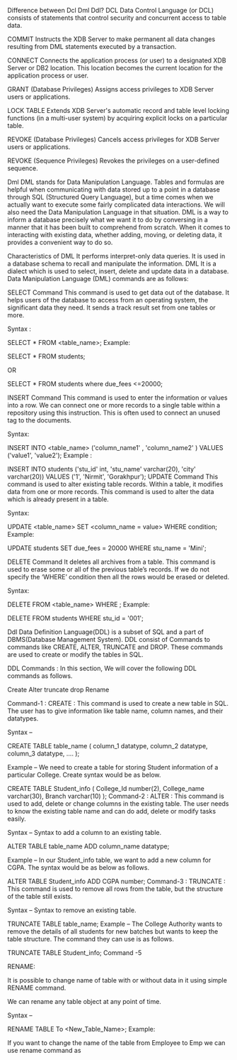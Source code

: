Difference between Dcl Dml Ddl?
DCL
Data Control Language (or DCL) consists of statements that control security and concurrent access to table data.

COMMIT
Instructs the XDB Server to make permanent all data changes resulting from DML statements executed by a transaction.

CONNECT
Connects the application process (or user) to a designated XDB Server or DB2 location. This location becomes the current location for the application process or user.

GRANT (Database Privileges)
Assigns access privileges to XDB Server users or applications.

LOCK TABLE
Extends XDB Server's automatic record and table level locking functions (in a multi-user system) by acquiring explicit locks on a particular table.

REVOKE (Database Privileges)
Cancels access privileges for XDB Server users or applications.

REVOKE (Sequence Privileges)
Revokes the privileges on a user-defined sequence.

Dml
DML stands for Data Manipulation Language. Tables and formulas are helpful when communicating with data stored up to a point in a database through SQL (Structured Query Language), but a time comes when we actually want to execute some fairly complicated data interactions. We will also need the Data Manipulation Language in that situation. DML is a way to inform a database precisely what we want it to do by conversing in a manner that it has been built to comprehend from scratch. When it comes to interacting with existing data, whether adding, moving, or deleting data, it provides a convenient way to do so.

Characteristics of DML
It performs interpret-only data queries. It is used in a database schema to recall and manipulate the information. DML It is a dialect which is used to select, insert, delete and update data in a database. Data Manipulation Language (DML) commands are as follows:

SELECT Command
This command is used to get data out of the database. It helps users of the database to access from an operating system, the significant data they need. It sends a track result set from one tables or more.

Syntax :

SELECT * 
FROM <table_name>; 
Example:

SELECT * 
FROM students;

OR

SELECT * 
FROM students
where due_fees <=20000;

INSERT Command
This command is used to enter the information or values into a row. We can connect one or more records to a single table within a repository using this instruction. This is often used to connect an unused tag to the documents.

Syntax:

INSERT INTO <table_name> ('column_name1' <datatype>, 'column_name2' <datatype>)
VALUES ('value1', 'value2'); 
Example :

INSERT INTO students ('stu_id' int, 'stu_name' varchar(20), 'city' varchar(20))
VALUES ('1', 'Nirmit', 'Gorakhpur'); 
UPDATE Command
This command is used to alter existing table records. Within a table, it modifies data from one or more records. This command is used to alter the data which is already present in a table.

Syntax:

UPDATE <table_name>
SET <column_name = value>
WHERE condition; 
Example:

UPDATE students
SET due_fees = 20000
WHERE stu_name = 'Mini'; 

DELETE Command
It deletes all archives from a table. This command is used to erase some or all of the previous table’s records. If we do not specify the ‘WHERE’ condition then all the rows would be erased or deleted.

Syntax:

DELETE FROM <table_name>
WHERE <condition>; 
Example:

DELETE FROM students
WHERE stu_id = '001'; 

Ddl
Data Definition Language(DDL) is a subset of SQL and a part of DBMS(Database Management System). DDL consist of Commands to commands like CREATE, ALTER, TRUNCATE and DROP. These commands are used to create or modify the tables in SQL.

DDL Commands :
In this section, We will cover the following DDL commands as follows.

Create
Alter 
truncate
drop
Rename 

Command-1 :
CREATE :
This command is used to create a new table in SQL. The user has to give information like table name, column names, and their datatypes.

Syntax –

CREATE TABLE table_name
(
column_1 datatype,
column_2 datatype,
column_3 datatype,
....
);

Example –
We need to create a table for storing Student information of a particular College. Create syntax would be as below.

CREATE TABLE Student_info
(
College_Id number(2),
College_name varchar(30),
Branch varchar(10)
);
Command-2 :
ALTER :
This command is used to add, delete or change columns in the existing table. The user needs to know the existing table name and can do add, delete or modify tasks easily.

Syntax –
Syntax to add a column to an existing table.

ALTER TABLE table_name
ADD column_name datatype;

Example –
In our Student_info table, we want to add a new column for CGPA. The syntax would be as below as follows.

ALTER TABLE Student_info
ADD CGPA number;
Command-3 :
TRUNCATE :
This command is used to remove all rows from the table, but the structure of the table still exists.

Syntax –
Syntax to remove an existing table.

TRUNCATE TABLE table_name;
Example –
The College Authority wants to remove the details of all students for new batches but wants to keep the table structure. The command they can use is as follows.

TRUNCATE TABLE Student_info;
Command -5

RENAME:

It is possible to change name of table with or without data in it using simple RENAME command.

We can rename any table object at any point of time.

Syntax –

RENAME TABLE <Table Name> To <New_Table_Name>;
Example:

If you want to change the name of the table from Employee to Emp we can use rename command as 


